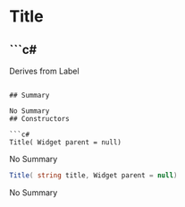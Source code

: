 # Title

## ```c#
Derives from Label
```

## Summary

No Summary
## Constructors

```c#
Title( Widget parent = null) 
```
No Summary
```c#
Title( string title, Widget parent = null) 
```
No Summary

